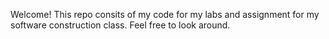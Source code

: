 Welcome!
This repo consits of my code for my labs and assignment for my software construction class. 
Feel free to look around.
